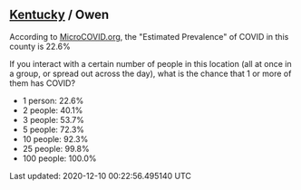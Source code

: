 
## [Kentucky](/united-states/kentucky) / Owen

According to [MicroCOVID.org](http://microcovid.org),
the "Estimated Prevalence" of COVID in this county is 22.6%

If you interact with a certain number of people in this location
(all at once in a group, or spread out across the day), what is the chance that
1 or more of them has COVID?

- 1 person: 22.6%
- 2 people: 40.1%
- 3 people: 53.7%
- 5 people: 72.3%
- 10 people: 92.3%
- 25 people: 99.8%
- 100 people: 100.0%

Last updated: 2020-12-10 00:22:56.495140 UTC
